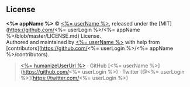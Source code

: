 ## License

**<%= appName %>** © [<%= userName %>](<%= userUrl %>), released under the [MIT](https://github.com/<%= userLogin %>/<%= appName %>/blob/master/LICENSE.md) License.<br>
Authored and maintained by [<%= userName %>](<%= userUrl %>) with help from [contributors](https://github.com/<%= userLogin %>/<%= appName %>/contributors).

> [<%= humanizeUserUrl %>](<%= userUrl %>) · GitHub [<%= userName %>](https://github.com/<%= userLogin %>) · Twitter [@<%= userLogin %>](https://twitter.com/<%= userLogin %>)

